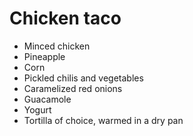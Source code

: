 # Chicken taco

- Minced chicken
- Pineapple
- Corn
- Pickled chilis and vegetables
- Caramelized red onions
- Guacamole
- Yogurt
- Tortilla of choice, warmed in a dry pan
